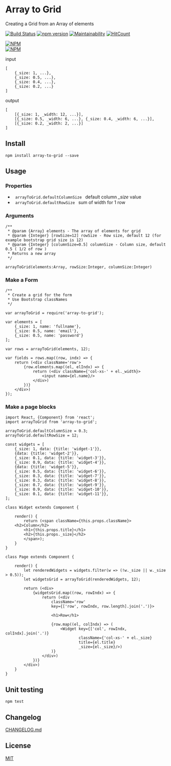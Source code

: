 # Array to Grid
Creating a Grid from an Array of elements

[![Build Status](https://api.travis-ci.org/edtoken/array-to-grid.svg?branch=master)](https://travis-ci.org/edtoken/array-to-grid)
[![npm version](https://badge.fury.io/js/array-to-grid.svg)](https://badge.fury.io/js/array-to-grid)
[![Maintainability](https://api.codeclimate.com/v1/badges/63008b6460da6fcf114b/maintainability)](https://codeclimate.com/github/edtoken/array-to-grid/maintainability)
[![HitCount](http://hits.dwyl.com/edtoken/array-to-grid.svg)](http://hits.dwyl.com/edtoken/array-to-grid)  

[![NPM](https://nodei.co/npm/array-to-grid.png?downloads=true&downloadRank=true&stars=true)](https://nodei.co/npm/array-to-grid/)  
[![NPM](https://nodei.co/npm-dl/array-to-grid.png?height=3)](https://nodei.co/npm/array-to-grid/)  



input
``` 
[
    {_size: 1, ...}, 
    {_size: 0.5, ...}, 
    {_size: 0.4, ...}, 
    {_size: 0.2, ...}
]
```

output
``` 
[
    [{_size: 1, _width: 12, ...}],
    [{_size: 0.5, _width: 6, ...}, {_size: 0.4, _width: 6, ...}],
    [{_size: 0.2, _width: 2, ...}]
]
```

## Install
```
npm install array-to-grid --save
```

## Usage

### Properties
* `  arrayToGrid.defaultColumnSize  ` default column *_size* value
* `  arrayToGrid.defaultRowSize  ` sum of width for 1 row

### Arguments
```
/**
 * @param {Array} elements - The array of elements for grid
 * @param {Integer} [rowSize=12] rowSize - Row size, default 12 (for example bootstrap grid size is 12)
 * @param {Integer} [columnSize=0.5] columnSize - Column size, default 0.5 ( 1/2 of row )
 * Returns a new array
 */
 
arrayToGrid(elements:Array, rowSize:Integer, columnSize:Integer) 
```

### Make a Form
```
/**
 * Сreate a grid for the form
 * Use Bootstrap classNames
 */
 
var arrayToGrid = require('array-to-grid');

var elements = [
    {_size: 1, name: 'fullname'},
    {_size: 0.5, name: 'email'},
    {_size: 0.5, name: 'password'}
];

var rows = arrayToGrid(elements, 12);

var fields = rows.map((row, indx) => {
    return (<div className='row'>
        {row.elements.map((el, elIndx) => {
            return (<div className={'col-xs-' + el._width}>
                <input name={el.name}/>
            </div>)
        })}
    </div>)
});

```

### Make a page blocks
```
import React, {Component} from 'react';
import arrayToGrid from 'array-to-grid';

arrayToGrid.defaultColumnSize = 0.3;
arrayToGrid.defaultRowSize = 12;

const widgets = [
    {_size: 1, data: {title: 'widget-1'}},
    {data: {title: 'widget-2'}},
    {_size: 0.1, data: {title: 'widget-3'}},
    {_size: 0.9, data: {title: 'widget-4'}},
    {data: {title: 'widget-5'}},
    {_size: 0.5, data: {title: 'widget-6'}},
    {_size: 0.3, data: {title: 'widget-7'}},
    {_size: 0.3, data: {title: 'widget-8'}},
    {_size: 0.7, data: {title: 'widget-9'}},
    {_size: 0.9, data: {title: 'widget-10'}},
    {_size: 0.1, data: {title: 'widget-11'}},
];

class Widget extends Component {

    render() {
        return (<span className={this.props.className}>
    <h2>Column</h2>
        <h1>{this.props.title}</h1>
        <h2>{this.props._size}</h2>
        </span>);
    }
}

class Page extends Component {

    render() {
        let renderedWidgets = widgets.filter(w => (!w._size || w._size > 0.5));
        let widgetsGrid = arrayToGrid(renderedWidgets, 12);

        return (<div>
            {widgetsGrid.map((row, rowIndx) => {
                return (<div
                    className='row'
                    key={['row', rowIndx, row.length].join('.')}>
                    
                    <h1>Row</h1>
                    
                    {row.map((el, colIndx) => (
                        <Widget key={['col', rowIndx, colIndx].join('.')}
                                className={'col-xs-' + el._size}
                                title={el.title}
                                _size={el._size}/>)
                    )}
                </div>)
            })}
        </div>)
    }
}
```

## Unit testing
```
npm test
```

## Changelog
[CHANGELOG.md](./CHANGELOG.md)

## License
[MIT](https://github.com/edtoken/array-to-grid/blob/master/LICENSE)
